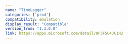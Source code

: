```yaml
---
name: "TimeLogger"
categories: ['prod']
compatibility: emulation
display_result: "Compatible"
version_from: "1.3.0.0"
link: https://apps.microsoft.com/detail/9P3FSG4JC1H2
---
```

